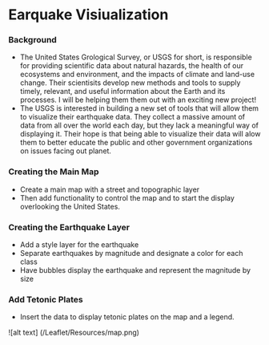 # Earquake Visiualization

### Background
- The United States Grological Survey, or USGS for short, is responsible for providing scientific data about natural hazards, the health of our ecosystems and environment, and the impacts of climate and land-use change. Their scientisits develop new methods and tools to supply timely, relevant, and useful information about the Earth and its processes. I will be helping them them out with an exciting new project! 
- The USGS is interested in building a new set of tools that will allow them to visualize their earthquake data. They collect a massive amount of data from all over the world each day, but they lack a meaningful way of displaying it. Their hope is that being able to visualize their data will alow them to better educate the public and other government organizations on issues facing out planet.

### Creating the Main Map
- Create a main map with a street and topographic layer
- Then add functionality to control the map and to start the display overlooking the United States.

### Creating the Earthquake Layer
- Add a style layer for the earthquake
- Separate earthquakes by magnitude and designate a color for each class
- Have bubbles display the earthquake and represent the magnitude by size

### Add Tetonic Plates
- Insert the data to display tetonic plates on the map and a legend.

![alt text] (/Leaflet/Resources/map.png)
